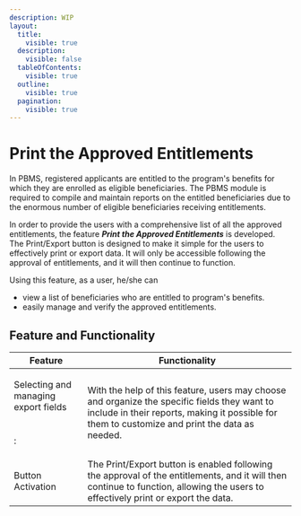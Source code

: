 ```yaml
---
description: WIP
layout:
  title:
    visible: true
  description:
    visible: false
  tableOfContents:
    visible: true
  outline:
    visible: true
  pagination:
    visible: true
---
```


# Print the Approved Entitlements

In PBMS, registered applicants are entitled to the program's benefits for which they are enrolled as eligible beneficiaries. The PBMS module is required to compile and maintain reports on the entitled beneficiaries due to the enormous number of eligible beneficiaries receiving entitlements.&#x20;

In order to provide the users with a comprehensive list of all the approved entitlements, the feature _**Print the Approved Entitlements**_ is developed. The Print/Export button is designed to make it simple for the users to effectively print or export data. It will only be accessible following the approval of entitlements, and it will then continue to function.

Using this feature, as a user, he/she can

* view a list of beneficiaries who are entitled to program's benefits.&#x20;
* easily manage and verify the approved entitlements.&#x20;

## Feature and Functionality

| Feature                                                      | Functionality                                                                                                                                                                                  |
| ------------------------------------------------------------ | ---------------------------------------------------------------------------------------------------------------------------------------------------------------------------------------------- |
| <p>Selecting and managing export fields<br><br><br>:<br></p> | With the help of this feature, users may choose and organize the specific fields they want to include in their reports, making it possible for them to customize and print the data as needed. |
| Button Activation                                            | The Print/Export button is enabled following the approval of the entitlements, and it will then continue to function, allowing the users to effectively print or export the data.              |
